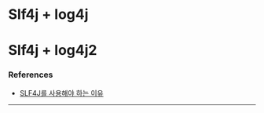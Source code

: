 # Slf4j + log4j


# Slf4j + log4j2


### References

* [SLF4J를 사용해야 하는 이유](https://inyl.github.io/programming/2017/05/05/slf4j.html "SLF4J를 사용해야 하는 이유")

-----


